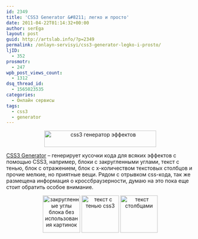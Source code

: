 ```yaml
---
id: 2349
title: 'CSS3 Generator &#8211; легко и просто'
date: 2011-04-22T01:14:32+00:00
author: serEga
layout: post
guid: http://artslab.info/?p=2349
permalink: /onlayn-servisyi/css3-generator-legko-i-prosto/
ljID:
  - 352
prosmotr:
  - 247
wpb_post_views_count:
  - 1312
dsq_thread_id:
  - 1565023535
categories:
  - Онлайн сервисы
tags:
  - css3
  - generator
---
```

<center>
  <a href="http://artslab.info/wp-content/uploads/css3_generator.jpg"><img src="http://artslab.info/wp-content/uploads/css3_generator-300x44.jpg" alt="css3 генератор эффектов" title="css3_generator" width="300" height="44" class="alignnone size-medium wp-image-2350" /></a>
</center>

[CSS3 Generator](http://css3generator.com/) &#8211; генерирует кусочки кода для всяких эффектов с помощью CSS3, например, блоки с закругленными углами, текст с тенью, блок с отражением, блок с x-количеством текстовых столбцов и прочие мелкие, но приятные вещи. Рядом с отрывком css-кода, так же размещена информация о кроссбраузерности, думаю на это пока еще стоит обратить особое внимание.

<center>
  <a href="http://artslab.info/wp-content/uploads/border_radius.jpg"><img src="http://artslab.info/wp-content/uploads/border_radius-100x100.jpg" alt="закругленные углы блока без использования картинок" title="border_radius" width="100" height="100" class="alignnone size-thumbnail wp-image-2352" /></a> <a href="http://artslab.info/wp-content/uploads/text_s_tenyu_css3.jpg"><img src="http://artslab.info/wp-content/uploads/text_s_tenyu_css3-100x100.jpg" alt="текст с тенью css3" title="text_s_tenyu_css3" width="100" height="100" class="alignnone size-thumbnail wp-image-2353" /></a> <a href="http://artslab.info/wp-content/uploads/stolbiki_texta.jpg"><img src="http://artslab.info/wp-content/uploads/stolbiki_texta-100x100.jpg" alt="текст столбцами" title="stolbiki_texta" width="100" height="100" class="alignnone size-thumbnail wp-image-2354" /></a>
</center>